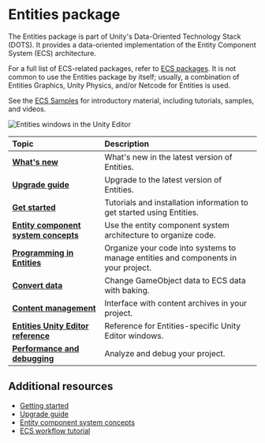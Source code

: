 # Entities package

The Entities package is part of Unity's Data-Oriented Technology Stack (DOTS). It provides a data-oriented implementation of the Entity Component System (ECS) architecture. 

For a full list of ECS-related packages, refer to [ECS packages](ecs-packages.md). It is not common to use the Entities package by itself; usually, a combination of Entities Graphics, Unity Physics, and/or Netcode for Entities is used. 

See the [ECS Samples](https://github.com/Unity-Technologies/EntityComponentSystemSamples) for introductory material, including tutorials, samples, and videos.

![Entities windows in the Unity Editor](images/entities-splash-image.png)

| **Topic**                       | **Description**                  |
| :------------------------------ | :------------------------------- |
| **[What's new](whats-new.md)**| What's new in the latest version of Entities.|
| **[Upgrade guide](upgrade-guide.md)**| Upgrade to the latest version of Entities.|
| **[Get started](getting-started.md)** | Tutorials and installation information to get started using Entities. |
| **[Entity component system concepts](concepts-intro.md)** | Use the entity component system architecture to organize code.|
| **[Programming in Entities](programming-entities.md)** | Organize your code into systems to manage entities and components in your project. |
| **[Convert data](conversion-intro.md)**|Change GameObject data to ECS data with baking.|
| **[Content management](content-management.md)**|Interface with content archives in your project.|
| **[Entities Unity Editor reference](editor-workflows.md)**| Reference for Entities-specific Unity Editor windows.|
| **[Performance and debugging](performance-debugging.md)**| Analyze and debug your project.|


## Additional resources

* [Getting started](getting-started.md)
* [Upgrade guide](upgrade-guide.md)
* [Entity component system concepts](concepts-intro.md)
* [ECS workflow tutorial](ecs-workflow-tutorial.md)
